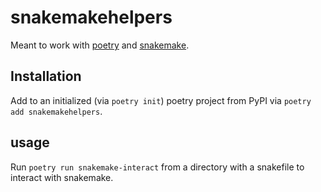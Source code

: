 # snakemakehelpers

Meant to work with [poetry](https://python-poetry.org/) and [snakemake](https://snakemake.readthedocs.io/en/stable/).

## Installation

Add to an initialized (via `poetry init`) poetry project from PyPI via `poetry add snakemakehelpers`. 

## usage

Run `poetry run snakemake-interact` from a directory with a snakefile to interact with snakemake.

